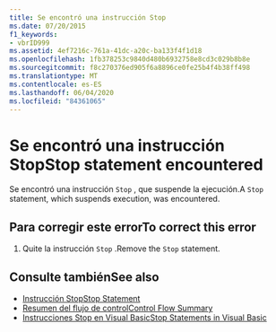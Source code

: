 ```yaml
---
title: Se encontró una instrucción Stop
ms.date: 07/20/2015
f1_keywords:
- vbrID999
ms.assetid: 4ef7216c-761a-41dc-a20c-ba133f4f1d18
ms.openlocfilehash: 1fb378253c9840d480b6932758e8cd3c029b8b8e
ms.sourcegitcommit: f8c270376ed905f6a8896ce0fe25b4f4b38ff498
ms.translationtype: MT
ms.contentlocale: es-ES
ms.lasthandoff: 06/04/2020
ms.locfileid: "84361065"
---
```

# <a name="stop-statement-encountered"></a><span data-ttu-id="4b45f-102">Se encontró una instrucción Stop</span><span class="sxs-lookup"><span data-stu-id="4b45f-102">Stop statement encountered</span></span>
<span data-ttu-id="4b45f-103">Se encontró una instrucción `Stop` , que suspende la ejecución.</span><span class="sxs-lookup"><span data-stu-id="4b45f-103">A `Stop` statement, which suspends execution, was encountered.</span></span>  
  
## <a name="to-correct-this-error"></a><span data-ttu-id="4b45f-104">Para corregir este error</span><span class="sxs-lookup"><span data-stu-id="4b45f-104">To correct this error</span></span>  
  
1. <span data-ttu-id="4b45f-105">Quite la instrucción `Stop` .</span><span class="sxs-lookup"><span data-stu-id="4b45f-105">Remove the `Stop` statement.</span></span>  
  
## <a name="see-also"></a><span data-ttu-id="4b45f-106">Consulte también</span><span class="sxs-lookup"><span data-stu-id="4b45f-106">See also</span></span>

- [<span data-ttu-id="4b45f-107">Instrucción Stop</span><span class="sxs-lookup"><span data-stu-id="4b45f-107">Stop Statement</span></span>](../language-reference/statements/stop-statement.md)
- [<span data-ttu-id="4b45f-108">Resumen del flujo de control</span><span class="sxs-lookup"><span data-stu-id="4b45f-108">Control Flow Summary</span></span>](../language-reference/keywords/control-flow-summary.md)
- [<span data-ttu-id="4b45f-109">Instrucciones Stop en Visual Basic</span><span class="sxs-lookup"><span data-stu-id="4b45f-109">Stop Statements in Visual Basic</span></span>](/visualstudio/debugger/stop-statements-in-visual-basic)
